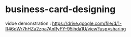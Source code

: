 # business-card-designing

vidoe  demonstration   : https://drive.google.com/file/d/1-R46dWr7hHZa2zpa7AnRyFY-95ihda1U/view?usp=sharing

